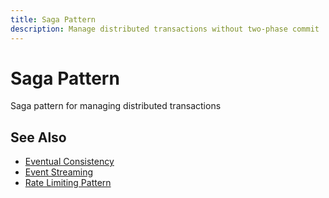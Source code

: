 ```yaml
---
title: Saga Pattern
description: Manage distributed transactions without two-phase commit
---
```


# Saga Pattern

Saga pattern for managing distributed transactions

## See Also

- [Eventual Consistency](/pattern-library/data-management/eventual-consistency)
- [Event Streaming](/pattern-library/architecture/event-streaming)
- [Rate Limiting Pattern](/pattern-library/scaling/rate-limiting)
